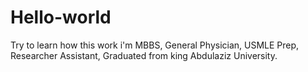 # Hello-world
Try to learn how this work
i'm MBBS, General Physician, USMLE Prep, Researcher Assistant, Graduated from king Abdulaziz University.
